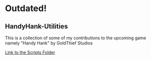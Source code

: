 # Outdated!

## HandyHank-Utilities
This is a collection of some of my contributions to the upcoming game namely "Handy Hank" by GoldThief Studios

[Link to the Scripts Folder](https://github.com/Nechrito/HandyHank-Utilities/tree/main/HandyHank%20Utilities/Assets/Scripts)
